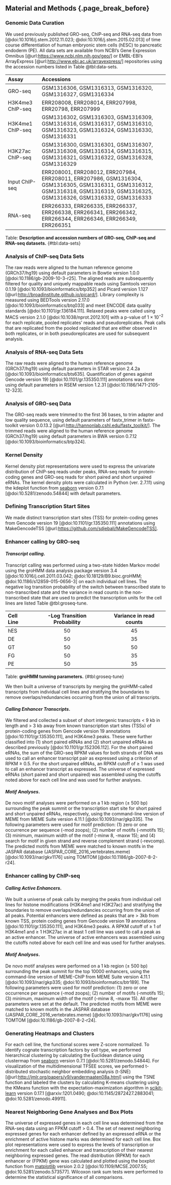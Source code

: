 ## Material and Methods {.page_break_before}

### Genomic Data Curation

We used previously published GRO-seq, ChIP-seq and RNA-seq data from [@doi:10.1016/j.stem.2012.11.023; @doi:10.1016/j.stem.2015.02.013] of time course differentiation of human embryonic stem cells (hESC) to pancreatic endoderm (PE). All data sets are available from NCBI’s Gene Expression Omnibus [@url:https://www.ncbi.nlm.nih.gov/geo/] or EMBL-EBI’s ArrayExpress [@url:http://www.ebi.ac.uk/arrayexpress/] repositories using the accession numbers listed in Table @tbl:data-sets.

| Assay | Accessions |
| :-------------------- | :------------------------------------------------------------ |
| GRO-seq | GSM1316306, GSM1316313, GSM1316320, GSM1316327, GSM1316334 |
| H3K4me3 ChIP-seq | ERR208008, ERR208014, ERR207998, ERR20798, ERR207999 |
| H3K4me1 ChIP-seq | GSM1316302, GSM1316303, GSM1316309, GSM1316316, GSM1316317, GSM1316310, GSM1316323, GSM1316324, GSM1316330, GSM1316331 |
| H3K27ac ChIP-seq | GSM1316300, GSM1316301, GSM1316307, GSM1316308, GSM1316314, GSM1316315, GSM1316321, GSM1316322, GSM1316328, GSM1316329 |
| Input ChIP-seq | ERR208001, ERR208012, ERR207984, ERR208011, ERR207986, GSM1316304, GSM1316305, GSM1316311, GSM1316312, GSM1316318, GSM1316319, GSM1316325, GSM1316326, GSM1316332, GSM1316333 |
| RNA-seq | ERR266333, ERR266335, ERR266337, ERR266338, ERR266341, ERR266342, ERR266344, ERR266346, ERR266349, ERR266351 |

Table: **Description and accession numbers of GRO-seq, ChIP-seq and RNA-seq datasets.**
{#tbl:data-sets}

### Analysis of ChIP-seq Data Sets

The raw reads were aligned to the human reference genome (GRCh37/hg19) using default parameters in Bowtie version 1.0.0 [@doi:10.1186/gb-2009-10-3-r25]. The aligned reads are subsequently filtered for quality and uniquely mappable reads using Samtools version 0.1.19 [@doi:10.1093/bioinformatics/btp352] and Picard version 1.127 [@url:http://broadinstitute.github.io/picard/]. Library complexity is measured using BEDTools version 2.17.0 [@doi:10.1093/bioinformatics/btq033] and meet ENCODE data quality standards [@doi:10.1101/gr.136184.111]. Relaxed peaks were called using MACS version 2.1.0 [@doi:10.1038/nprot.2012.101] with a p-value of $1 \times 10^{-2}$ for each replicate, pooled replicates’ reads and pseudoreplicates. Peak calls that are replicated from the pooled replicated that are either observed in both replicates, or in both pseudoreplicates are used for subsequent analysis.

### Analysis of RNA-seq Data Sets

The raw reads were aligned to the human reference genome (GRCh37/hg19) using default parameters in STAR version 2.4.2a [@doi:10.1093/bioinformatics/bts635]. Quantification of genes against Gencode version 19) [@doi:10.1101/gr.135350.111] annotations was done using default parameters in RSEM version 1.2.31 [@doi:10.1186/1471-2105-12-323].

### Analysis of GRO-seq Data

The GRO-seq reads were trimmed to the first 36 bases, to trim adapter and low quality sequence, using default parameters of fastx_trimer in fastx-toolkit version 0.0.13.2 [@url:http://hannonlab.cshl.edu/fastx_toolkit/].  The trimmed reads were aligned to the human reference genome (GRCh37/hg19) using default parameters in BWA version 0.7.12 [@doi:10.1093/bioinformatics/btp324].

### Kernel Density

Kernel density plot representations were used to express the univariate distribution of ChIP-seq reads under peaks, RNA-seq reads for protein-coding genes and GRO-seq reads for short paired and short unpaired eRNAs.  The kernel density plots were calculated in Python (ver. 2.7.11) using the kdeplot function from [seaborn](http://seaborn.pydata.org/) version 0.7.1 [@doi:10.5281/zenodo.54844] with default parameters.

### Defining Transcription Start Sites

We made distinct transcription start sites (TSS) for protein-coding genes from Gencode version 19 [@doi:10.1101/gr.135350.111] annotations using MakeGencodeTSS [@url:https://github.com/sdjebali/MakeGencodeTSS].  

### Enhancer calling by GRO-seq

#### *Transcript calling*.  

Transcript calling was performed using a two-state hidden Markov model using the groHMM data analysis package version 3.4 [@doi:10.1016/j.cell.2011.03.042; @doi:10.18129/B9.bioc.groHMM; @doi:10.1186/s12859-015-0656-3] on each individual cell lines. The negative log transition probability of the switch between transcribed state to non-transcribed state and the variance in read counts in the non-transcribed state that are used to predict the transcription units for the cell lines are listed Table @tbl:groseq-tune.

| Cell Line | -Log Transition Probability | Variance in read counts
| :--- | :--------: | :--------: |
| hES | 50 | 45 |
| DE | 50 | 35 |
| GT | 50 | 50 |
| FG | 50 | 35 |
| PE | 50 | 35 |

Table: **groHMM tunning parameters.**
{#tbl:groseq-tune}

We then built a universe of transcripts by merging the groHMM-called transcripts from individual cell lines and stratifying the boundaries to remove overlaps/redundancies occurring from the union of all transcripts.

#### *Calling Enhancer Transcripts*.  

We filtered and collected a subset of short intergenic transcripts $<$ 9 kb in length and $>$ 3 kb away from known transcription start sites (TSSs) of protein-coding genes from Gencode version 19 annotations [@doi:10.1101/gr.135350.111], and H3K4me3 peaks.  These were further classified into (1) short paired eRNAs and (2) short unpaired eRNAs as described previously [@doi:10.1101/gr.152306.112].  For the short paired eRNAs, the sum of the GRO-seq RPKM values for both strands of DNA was used to call an enhancer transcript pair as expressed using a criterion of RPKM $\geq$ 0.5.  For the short unpaired eRNAs, an RPKM cutoff of $\geq$ 1 was used to call an enhancer transcript as expressed.  The universe of expressed eRNAs (short paired and short unpaired) was assembled using the cutoffs noted above for each cell line and was used for further analyses.

#### *Motif Analyses*.

De novo motif analyses were performed on a 1 kb region ($\pm$ 500 bp) surrounding the peak summit or the transcription start site for short paired and short unpaired eRNAs, respectively, using the command-line version of MEME from MEME Suite version 4.11.1 [@doi:10.1093/nar/gkp335].  The following parameters were used for motif prediction: (1) zero or one occurrence per sequence (-mod zoops); (2) number of motifs (-nmotifs 15); (3) minimum, maximum width of the motif (-minw 8, -maxw 15); and (4) search for motif in given strand and reverse complement strand (-revcomp).  The predicted motifs from MEME were matched to known motifs in the JASPAR database (JASPAR_CORE_2016_vertebrates.meme) [@doi:10.1093/nar/gkv1176] using TOMTOM [@doi:10.1186/gb-2007-8-2-r24].

### Enhancer calling by ChIP-seq

#### *Calling Active Enhancers*.

We built a universe of peak calls by merging the peaks from individual cell lines for histone modifications (H3K4me1 and H3K27ac) and stratifying the boundaries to remove overlaps/redundancies occurring from the union of all peaks. Potential enhancers were defined as peaks that are $>$ 3kb from known TSS, protein coding genes from Gencode version 19 annotations [@doi:10.1101/gr.135350.111], and H3K4me3 peaks. A RPKM cutoff of $\geq$ 1 of H3K4me1 and $\geq$ 1 H3K27ac in at least 1 cell line was used to call a peak as an active enhancer. The universe of active enhancers was assembled using the cutoffs noted above for each cell line and was used for further analyses.

#### *Motif Analyses*.

De novo motif analyses were performed on a 1 kb region ($\pm$ 500 bp) surrounding the peak summit for the top 10000 enhancers, using the command-line version of MEME-ChIP from MEME Suite version 4.11.1 [@doi:10.1093/nar/gkp335; @doi:10.1093/bioinformatics/btr189]. The following parameters were used for motif prediction: (1) zero or one occurrence per sequence (-mod zoops); (2) number of motifs (-nmotifs 15); (3) minimum, maximum width of the motif (-minw 8, -maxw 15). All other parameters were set at the default. The predicted motifs from MEME were matched to known motifs in the JASPAR database (JASPAR_CORE_2016_vertebrates.meme) [@doi:10.1093/nar/gkv1176] using TOMTOM [@doi:10.1186/gb-2007-8-2-r24].

### Generating Heatmaps and Clusters

For each cell line, the functional scores were Z-score normalized.  To identify cognate transcription factors by cell type, we performed hierarchical clustering by calculating the Euclidean distance using clustermap from [seaborn](http://seaborn.pydata.org/) version 0.7.1 [@doi:10.5281/zenodo.54844]. For visualization of the multidimensional TFSEE scores, we performed t-distributed stochastic neighbor embedding analysis (t-SNE) [@url:http://jmlr.org/papers/v9/vandermaaten08a.html] using the TSNE function and labeled the clusters by calculating K-means clustering using the KMeans function with the expectation-maximization algorithm in [scikit-learn](http://scikit-learn.org/) version 0.17.1 [@arxiv:1201.0490; @doi:10.1145/2872427.2883041; @doi:10.5281/zenodo.49911].

### Nearest Neighboring Gene Analyses and Box Plots
The universe of expressed genes in each cell line was determined from the RNA-seq data using an FPKM cutoff $>$ 0.4.  The set of nearest neighboring expressed genes for each enhancer defined by an expressed eRNA or the enrichment of active histone marks was determined for each cell line.  Box plot representations were used to express the levels of transcription or enrichment for each called enhancer and transcription of their nearest neighboring expressed genes. The read distribution (RPKM) for each enhancer or (FPKM) gene was calculated and plotted using the boxplot function from [matplotlib](https://matplotlib.org/) version 2.0.2 [@doi:10.1109/MCSE.2007.55; @doi:10.5281/zenodo.573577].  Wilcoxon rank sum tests were performed to determine the statistical significance of all comparisons.
